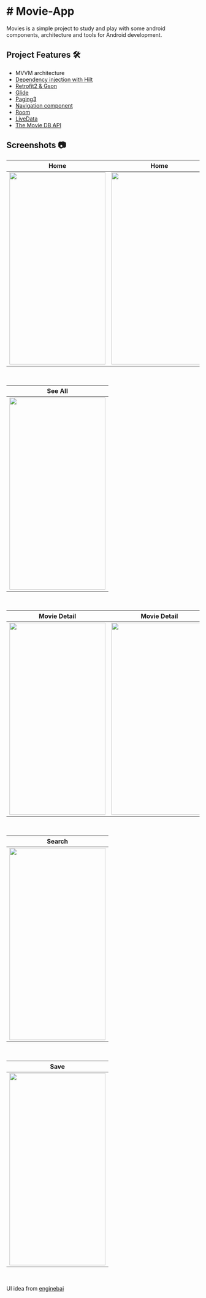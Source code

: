 # # Movie-App
Movies is a simple project to study and play with some android components, architecture and tools for Android development.

## Project Features 🛠️
* MVVM architecture
* [Dependency injection with Hilt](https://developer.android.com/training/dependency-injection/hilt-android)
* [Retrofit2 & Gson](https://github.com/square/retrofit)
* [Glide](https://github.com/bumptech/glide)
* [Paging3](https://developer.android.com/topic/libraries/architecture/paging/v3-overview)
* [Navigation component](https://developer.android.com/guide/navigation)
* [Room](https://developer.android.com/training/data-storage/room)
* [LiveData](https://developer.android.com/topic/libraries/architecture/livedata)
* [The Movie DB API](https://developers.themoviedb.org/3/getting-started/introduction)

## Screenshots 📷

| Home | Home |
| ---- | ---- |
|<img src="https://user-images.githubusercontent.com/105628110/194260019-31f353d4-56cb-4e47-a195-bf4fc4974726.png" width="250" height="500"/>|<img src="https://user-images.githubusercontent.com/105628110/194260155-96ae0b9d-87a0-4f3b-bcd4-c8e9911b92c6.png" width="250" height="500"/>

</br>

| See All |
| ------- |
|<img src="https://user-images.githubusercontent.com/105628110/194260453-b78657a5-e1bc-4224-bf6b-f14763ab9aaf.png" width="250" height="500"/>|

</br>

| Movie Detail | Movie Detail | Movie Detail |
| ------------ | ------------ | ------------ |
|<img src="https://user-images.githubusercontent.com/105628110/194260905-4d16899e-7d0e-40a7-885d-c2d5b1178c12.png" width="250" height="500"/>|<img src="https://user-images.githubusercontent.com/105628110/194261045-ffc4e4e2-2e48-4e6c-ba11-6ef86b756079.png" width="250" height="500"/>|<img src="https://user-images.githubusercontent.com/105628110/194261439-23754299-ea3f-44b1-97ea-9847e8f8ce4f.png" width="250" height="500"/>

</br>

| Search |
| ------ |
|<img src="https://user-images.githubusercontent.com/105628110/194261916-09b27ebd-0192-4199-b5d3-f86846ffc252.png" width="250" height="500"/>|

</br>

| Save |
| ---- |
|<img src="https://user-images.githubusercontent.com/105628110/194262290-48e17e0c-9102-45e7-8c83-feb0eb47d6de.png" width="250" height="500"/>|

</br>

UI idea from [enginebai](https://github.com/enginebai/MovieHunt)

